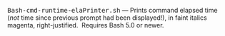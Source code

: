 
<ul>
</li><tt>Bash-cmd-runtime-elaPrinter.sh</tt> &#8212; Prints command elapsed time (<i>not</i> time since previous prompt had been displayed!), in faint italics magenta, right-justified.&nbsp;&nbsp;Requires Bash 5.0 or newer.
</ul>
